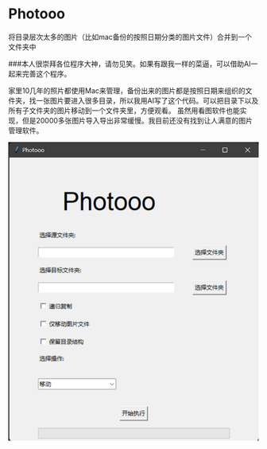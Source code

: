 # Photooo
将目录层次太多的图片（比如mac备份的按照日期分类的图片文件）合并到一个文件夹中

###本人很崇拜各位程序大神，请勿见笑。如果有跟我一样的菜逼，可以借助AI一起来完善这个程序。

家里10几年的照片都使用Mac来管理，备份出来的图片都是按照日期来组织的文件夹，找一张图片要进入很多目录，所以我用AI写了这个代码。可以把目录下以及所有子文件夹的图片移动到一个文件夹里，方便观看。
虽然用看图软件也能实现，但是20000多张图片导入导出非常缓慢。我目前还没有找到让人满意的图片管理软件。

<p align="center">
  <img src="https://raw.githubusercontent.com/ceroyuuuu/Photooo/main/photooo.png">
</p>
